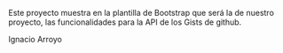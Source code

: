 Este proyecto muestra en la plantilla de Bootstrap que será la de nuestro proyecto, las funcionalidades para la API de los Gists de github.

Ignacio Arroyo